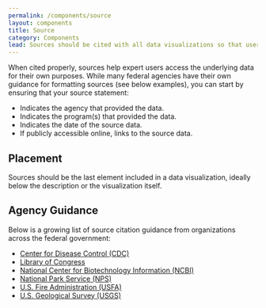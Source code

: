 ```yaml
---
permalink: /components/source
layout: components
title: Source
category: Components
lead: Sources should be cited with all data visualizations so that users understand where the underlying data comes from.
---
```

<p>
  When cited properly, sources help expert users access the underlying data for
  their own purposes. While many federal agencies have their own guidance for
  formatting sources (see below examples), you can start by ensuring that your
  source statement:
</p>
<ul>
  <li>Indicates the agency that provided the data.</li>
  <li>Indicates the program(s) that provided the data.</li>
  <li>Indicates the date of the source data.</li>
  <li>If publicly accessible online, links to the source data.</li>
</ul>
<h2>Placement</h2>
<p>
  Sources should be the last element included in a data visualization, ideally
  below the description or the visualization itself.
</p>
<h2>Agency Guidance</h2>
<p>
  Below is a growing list of source citation guidance from organizations across
  the federal government:
</p>
<ul>
  <li>
    <a href="https://www.cdc.gov/nchs/products/citations.htm" target="_blank">
      Center for Disease Control (CDC)
    </a>
  </li>
  <li>
    <a href="http://www.loc.gov/teachers/usingprimarysources/citing.html" target="_blank">
      Library of Congress
    </a>
  </li>
  <li>
    <a href="https://www.ncbi.nlm.nih.gov/geo/info/linking.html" target="_blank">
      National Center for Biotechnology Information (NCBI)
    </a>
  </li>
  <li>
    <a href="https://www.nps.gov/mwac/hopewell/v6n1/lpdf/citing_internet_sources.pdf" target="_blank">
      National Park Service (NPS)
    </a>
  </li>
  <li>
    <a href="https://www.usfa.fema.gov/data/library/research/cite.html" target="_blank">
      U.S. Fire Administration (USFA)
    </a>
  </li>
  <li>
    <a href="https://www2.usgs.gov/datamanagement/describe/citation.php" target="_blank">
      U.S. Geological Survey (USGS)
    </a>
  </li>
</ul>